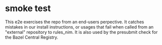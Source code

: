 # smoke test

This e2e exercises the repo from an end-users perpective.
It catches mistakes in our install instructions, or usages that fail when called from an "external" repository to rules_nim.
It is also used by the presubmit check for the Bazel Central Registry.
